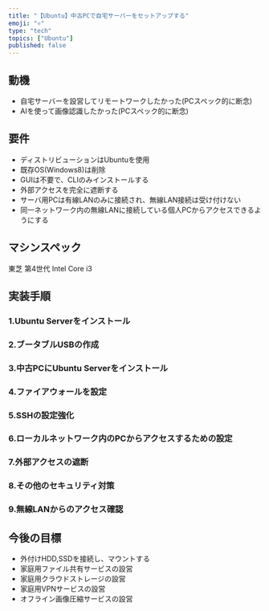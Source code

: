 ```yaml
---
title: "【Ubuntu】中古PCで自宅サーバーをセットアップする"
emoji: "⚛️"
type: "tech"
topics: ["Ubuntu"]
published: false
---
```

## 動機
- 自宅サーバーを設営してリモートワークしたかった(PCスペック的に断念)
- AIを使って画像認識したかった(PCスペック的に断念)

## 要件
- ディストリビューションはUbuntuを使用
- 既存OS(Windows8)は削除
- GUIは不要で、CLIのみインストールする
- 外部アクセスを完全に遮断する
- サーバ用PCは有線LANのみに接続され、無線LAN接続は受け付けない
- 同一ネットワーク内の無線LANに接続している個人PCからアクセスできるようにする

## マシンスペック
東芝 第4世代 Intel Core i3

## 実装手順

### 1.Ubuntu Serverをインストール

### 2.ブータブルUSBの作成

### 3.中古PCにUbuntu Serverをインストール

### 4.ファイアウォールを設定

### 5.SSHの設定強化

### 6.ローカルネットワーク内のPCからアクセスするための設定

### 7.外部アクセスの遮断

### 8.その他のセキュリティ対策

### 9.無線LANからのアクセス確認

## 今後の目標
- 外付けHDD,SSDを接続し、マウントする
- 家庭用ファイル共有サービスの設営
- 家庭用クラウドストレージの設営
- 家庭用VPNサービスの設営
- オフライン画像圧縮サービスの設営